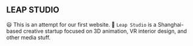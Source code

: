 ## LEAP STUDIO

:smiley: This is an attempt for our first website.
:frog: `Leap Studio` is a Shanghai-based creative startup focused on 3D animation, VR interior design, and other media stuff.
